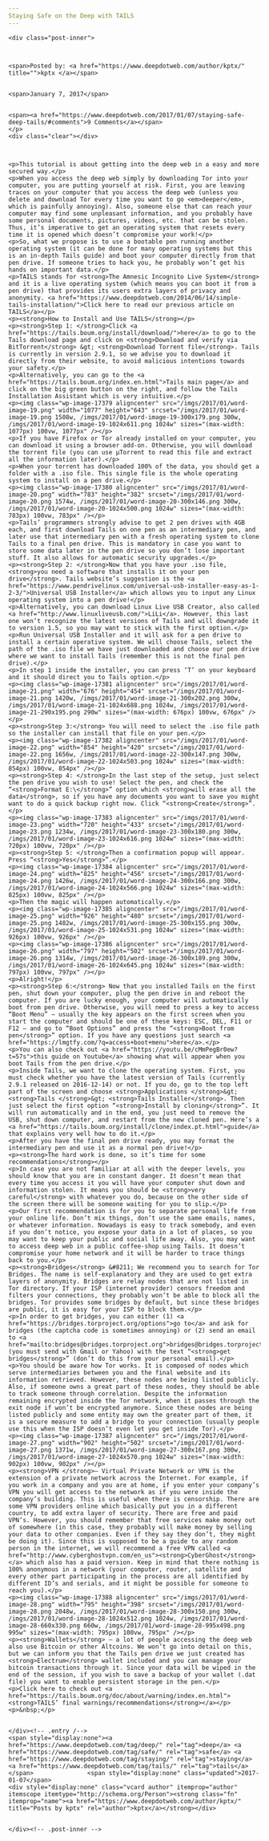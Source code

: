```yaml
---
Staying Safe on the Deep with TAILS
---
```

<article class="post-listing post-17368 post type-post status-publish format-standard has-post-thumbnail hentry  tag-safe tag-staying tag-tails">
    
    <div class="post-inner">
    
    
        
    <span>Posted by: <a href="https://www.deepdotweb.com/author/kptx/" title="">kptx </a></span>
    
    
    <span>January 7, 2017</span>
    
    
    <span><a href="https://www.deepdotweb.com/2017/01/07/staying-safe-deep-tails/#comments">9 Comments</a></span>
    </p>
    <div class="clear"></div>
    
    
    
    <p>This tutorial is about getting into the deep web in a easy and more secured way.</p>
    <p>When you access the deep web simply by downloading Tor into your computer, you are putting yourself at risk. First, you are leaving traces on your computer that you access the deep web (unless you delete and download Tor every time you want to go <em>deeper</em>, which is painfully annoying). Also, someone else that can reach your computer may find some unpleasant information, and you probably have some personal documents, pictures, videos, etc. that can be stolen. Thus, it’s imperative to get an operating system that resets every time it is opened which doesn’t compromise your work!</p>
    <p>So, what we propose is to use a bootable pen running another operating system (it can be done for many operating systems but this is an in-depth Tails guide) and boot your computer directly from that pen drive. If someone tries to hack you, he probably won’t get his hands on important data.</p>
    <p>TAILS stands for <strong>The Amnesic Incognito Live System</strong> and it is a live operating system (which means you can boot it from a pen drive) that provides its users extra layers of privacy and anonymity. <a href="https://www.deepdotweb.com/2014/06/14/simple-tails-installation/">Click here to read our previous article on TAILS</a></p>
    <p><strong>How to Install and Use TAILS</strong></p>
    <p><strong>Step 1: </strong>Click <a href="https://tails.boum.org/install/download/">here</a> to go to the Tails download page and click on <strong>Download and verify via BitTorrent</strong> &gt; <strong>Download Torrent file</strong>. Tails is currently in version 2.9.1, so we advise you to download it directly from their website, to avoid malicious intentions towards your safety.</p>
    <p>Alternatively, you can go to the <a href="https://tails.boum.org/index.en.html">Tails main page</a> and click on the big green button on the right, and follow the Tails Installation Assistant which is very intuitive.</p>
    <p><img class="wp-image-17379 aligncenter" src="/imgs/2017/01/word-image-19.png" width="1077" height="643" srcset="/imgs/2017/01/word-image-19.png 1508w, /imgs/2017/01/word-image-19-300x179.png 300w, /imgs/2017/01/word-image-19-1024x611.png 1024w" sizes="(max-width: 1077px) 100vw, 1077px" /></p>
    <p>If you have Firefox or Tor already installed on your computer, you can download it using a browser add-on. Otherwise, you will download the torrent file (you can use μTorrent to read this file and extract all the information later).</p>
    <p>When your torrent has downloaded 100% of the data, you should get a folder with a .iso file. This single file is the whole operating system to install on a pen drive.</p>
    <p><img class="wp-image-17380 aligncenter" src="/imgs/2017/01/word-image-20.png" width="783" height="382" srcset="/imgs/2017/01/word-image-20.png 1574w, /imgs/2017/01/word-image-20-300x146.png 300w, /imgs/2017/01/word-image-20-1024x500.png 1024w" sizes="(max-width: 783px) 100vw, 783px" /></p>
    <p>Tails’ programmers strongly advise to get 2 pen drives with 4GB each, and first download Tails on one pen as an intermediary pen, and later use that intermediary pen with a fresh operating system to clone Tails to a final pen drive. This is mandatory in case you want to store some data later in the pen drive so you don’t lose important stuff. It also allows for automatic security upgrades.</p>
    <p><strong>Step 2: </strong>Now that you have your .iso file, <strong>you need a software that installs it on your pen drive</strong>. Tails website’s suggestion is the <a href="https://www.pendrivelinux.com/universal-usb-installer-easy-as-1-2-3/">Universal USB Installer</a> which allows you to input any Linux operating system into a pen drive!</p>
    <p>Alternatively, you can download Linux Live USB Creator, also called <a href="http://www.linuxliveusb.com/">LiLi</a>. However, this last one won’t recognize the latest versions of Tails and will downgrade it to version 1.5, so you may want to stick with the first option.</p>
    <p>Run Universal USB Installer and it will ask for a pen drive to install a certain operative system. We will choose Tails, select the path of the .iso file we have just downloaded and choose our pen drive where we want to install Tails (remember this is not the final pen drive).</p>
    <p>In step 1 inside the installer, you can press ‘T’ on your keyboard and it should direct you to Tails option.</p>
    <p><img class="wp-image-17381 aligncenter" src="/imgs/2017/01/word-image-21.png" width="676" height="454" srcset="/imgs/2017/01/word-image-21.png 1420w, /imgs/2017/01/word-image-21-300x202.png 300w, /imgs/2017/01/word-image-21-1024x688.png 1024w, /imgs/2017/01/word-image-21-290x195.png 290w" sizes="(max-width: 676px) 100vw, 676px" /></p>
    <p><strong>Step 3:</strong> You will need to select the .iso file path so the installer can install that file on your pen.</p>
    <p><img class="wp-image-17382 aligncenter" src="/imgs/2017/01/word-image-22.png" width="854" height="420" srcset="/imgs/2017/01/word-image-22.png 1656w, /imgs/2017/01/word-image-22-300x147.png 300w, /imgs/2017/01/word-image-22-1024x503.png 1024w" sizes="(max-width: 854px) 100vw, 854px" /></p>
    <p><strong>Step 4: </strong>In the last step of the setup, just select the pen drive you wish to use! Select the pen, and check the “<strong>Format E:\</strong>” option which <strong>will erase all the data</strong>, so if you have any documents you want to save you might want to do a quick backup right now. Click “<strong>Create</strong>”.</p>
    <p><img class="wp-image-17383 aligncenter" src="/imgs/2017/01/word-image-23.png" width="720" height="433" srcset="/imgs/2017/01/word-image-23.png 1234w, /imgs/2017/01/word-image-23-300x180.png 300w, /imgs/2017/01/word-image-23-1024x616.png 1024w" sizes="(max-width: 720px) 100vw, 720px" /></p>
    <p><strong>Step 5: </strong>Then a confirmation popup will appear. Press “<strong>Yes</strong>”.</p>
    <p><img class="wp-image-17384 aligncenter" src="/imgs/2017/01/word-image-24.png" width="825" height="456" srcset="/imgs/2017/01/word-image-24.png 1426w, /imgs/2017/01/word-image-24-300x166.png 300w, /imgs/2017/01/word-image-24-1024x566.png 1024w" sizes="(max-width: 825px) 100vw, 825px" /></p>
    <p>Then the magic will happen automatically.</p>
    <p><img class="wp-image-17385 aligncenter" src="/imgs/2017/01/word-image-25.png" width="926" height="480" srcset="/imgs/2017/01/word-image-25.png 1482w, /imgs/2017/01/word-image-25-300x155.png 300w, /imgs/2017/01/word-image-25-1024x531.png 1024w" sizes="(max-width: 926px) 100vw, 926px" /></p>
    <p><img class="wp-image-17386 aligncenter" src="/imgs/2017/01/word-image-26.png" width="797" height="502" srcset="/imgs/2017/01/word-image-26.png 1314w, /imgs/2017/01/word-image-26-300x189.png 300w, /imgs/2017/01/word-image-26-1024x645.png 1024w" sizes="(max-width: 797px) 100vw, 797px" /></p>
    <p>Alright!</p>
    <p><strong>Step 6:</strong> Now that you installed Tails on the first pen, shut down your computer, plug the pen drive in and reboot the computer. If you are lucky enough, your computer will automatically boot from pen drive. Otherwise, you will need to press a key to access “Boot Menu” – usually the key appears on the first screen when you start the computer and should be one of these keys: ESC, DEL, F11 or F12 – and go to “Boot Options” and press the “<strong>Boot from pen</strong>” option. If you have any questions just search <a href="https://lmgtfy.com/?q=access+boot+menu">here</a>.</p>
    <p>You can also check out <a href="https://youtu.be/cMmPegBr0ew?t=57s">this guide on Youtube</a> showing what will appear when you boot Tails from the pen drive.</p>
    <p>Inside Tails, we want to clone the operating system. First, you must check whether you have the latest version of Tails (currently 2.9.1 released on 2016-12-14) or not. If you do, go to the top left part of the screen and choose <strong>Applications </strong>&gt; <strong>Tails </strong>&gt; <strong>Tails Installer</strong>. Then just select the first option “<strong>Install by cloning</strong>”. It will run automatically and in the end, you just need to remove the USB, shut down computer, and restart from the new cloned pen. Here’s a <a href="https://tails.boum.org/install/clone/index.pt.html">guide</a> that explains very well how to do it.</p>
    <p>After you have the final pen drive ready, you may format the intermediary pen and use it as a normal pen drive!</p>
    <p><strong>The hard work is done, so it’s time for some recommendations</strong></p>
    <p>In case you are not familiar at all with the deeper levels, you should know that you are in constant danger. It doesn’t mean that every time you access it you will have your computer shut down and information stolen. It means you should be <strong>very careful</strong> with whatever you do, because on the other side of the screen there will be someone waiting for you to slip.</p>
    <p>Our first recommendation is for you to separate personal life from your online life. Don’t mix things, don’t use the same emails, names, or whatever information. Nowadays is easy to track somebody, and even if you don’t notice, you expose your data in a lot of places, so you may want to keep your public and social life away. Also, you may want to access deep web in a public coffee-shop using Tails. It doesn’t compromise your home network and it will be harder to trace things back to you.</p>
    <p><strong>Bridges</strong> &#8211; We recommend you to search for Tor Bridges. The name is self-explanatory and they are used to get extra layers of anonymity. Bridges are relay nodes that are not listed in Tor directory. If your ISP (internet provider) censors freedom and filters your connections, they probably won’t be able to block all the bridges. Tor provides some bridges by default, but since these bridges are public, it is easy for your ISP to block them.</p>
    <p>In order to get bridges, you can either (1) <a href="https://bridges.torproject.org/options">go to</a> and ask for bridges (the captcha code is sometimes annoying) or (2) send an email to <a href="mailto:bridges@bridges.torproject.org">bridges@bridges.torproject.org</a> (you must send with Gmail or Yahoo) with the text “<strong>get bridges</strong>” (don’t do this from your personal email).</p>
    <p>You should be aware how Tor works. It is composed of nodes which serve intermediaries between you and the final website and its information retrieved. However, these nodes are being listed publicly. Also, if someone owns a great part of these nodes, they should be able to track someone through correlation. Despite the information remaining encrypted inside the Tor network, when it passes through the exit node if won’t be encrypted anymore. Since these nodes are being listed publicly and some entity may own the greater part of them, it is a secure measure to add a bridge to your connection (usually people use this when the ISP doesn’t even let you get inside Tor).</p>
    <p><img class="wp-image-17387 aligncenter" src="/imgs/2017/01/word-image-27.png" width="902" height="502" srcset="/imgs/2017/01/word-image-27.png 1371w, /imgs/2017/01/word-image-27-300x167.png 300w, /imgs/2017/01/word-image-27-1024x570.png 1024w" sizes="(max-width: 902px) 100vw, 902px" /></p>
    <p><strong>VPN </strong>– Virtual Private Network or VPN is the extension of a private network across the Internet. For example, if you work in a company and you are at home, if you enter your company’s VPN you will get access to the network as if you were inside the company’s building. This is useful when there is censorship. There are some VPN providers online which basically put you in a different country, to add extra layer of security. There are free and paid VPN’s. However, you should remember that free services make money out of somewhere (in this case, they probably will make money by selling your data to other companies. Even if they say they don’t, they might be doing it). Since this is supposed to be a guide to any random person in the internet, we will recommend a free VPN called <a href="http://www.cyberghostvpn.com/en_us"><strong>CyberGhost</strong></a> which also has a paid version. Keep in mind that there nothing is 100% anonymous in a network (your computer, router, satellite and every other part participating in the process are all identified by different ID’s and serials, and it might be possible for someone to reach you).</p>
    <p><img class="wp-image-17388 aligncenter" src="/imgs/2017/01/word-image-28.png" width="795" height="398" srcset="/imgs/2017/01/word-image-28.png 2048w, /imgs/2017/01/word-image-28-300x150.png 300w, /imgs/2017/01/word-image-28-1024x512.png 1024w, /imgs/2017/01/word-image-28-660x330.png 660w, /imgs/2017/01/word-image-28-995x498.png 995w" sizes="(max-width: 795px) 100vw, 795px" /></p>
    <p><strong>Wallets</strong> – a lot of people accessing the deep web also use Bitcoin or other Altcoins. We won’t go into detail on this, but we can inform you that the Tails pen drive we just created has <strong>Electrum</strong> wallet included and you can manage your bitcoin transactions through it. Since your data will be wiped in the end of the session, if you wish to save a backup of your wallet (.dat file) you want to enable persistent storage in the pen.</p>
    <p>Click here to check out <a href="https://tails.boum.org/doc/about/warning/index.en.html"><strong>TAILS’ final warnings/recommendations</strong></a></p>
    <p>&nbsp;</p>
    
    
    </div><!-- .entry /-->
    <span style="display:none"><a href="https://www.deepdotweb.com/tag/deep/" rel="tag">deep</a> <a href="https://www.deepdotweb.com/tag/safe/" rel="tag">safe</a> <a href="https://www.deepdotweb.com/tag/staying/" rel="tag">staying</a> <a href="https://www.deepdotweb.com/tag/tails/" rel="tag">tails</a></span>				<span style="display:none" class="updated">2017-01-07</span>
    <div style="display:none" class="vcard author" itemprop="author" itemscope itemtype="http://schema.org/Person"><strong class="fn" itemprop="name"><a href="https://www.deepdotweb.com/author/kptx/" title="Posts by kptx" rel="author">kptx</a></strong></div>
    
    
    </div><!-- .post-inner -->
</article><!-- .post-listing -->

